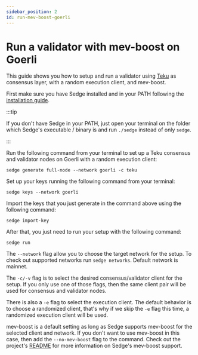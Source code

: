 ```yaml
---
sidebar_position: 2
id: run-mev-boost-goerli
---
```


# Run a validator with mev-boost on Goerli

This guide shows you how to setup and run a validator using
[Teku](https://github.com/Consensys/teku/) as consensus layer, with a random
execution client, and mev-boost.

First make sure you have Sedge installed and in your PATH following the
[installation guide](quickstart/install-guide.mdx).

:::tip

If you don't have Sedge in your PATH, just open your terminal on the folder
which Sedge's executable / binary is and run `./sedge` instead of only `sedge`.

:::

Run the following command from your terminal to set up a Teku consensus and
validator nodes on Goerli with a random execution client:

```
sedge generate full-node --network goerli -c teku
```

Set up your keys running the following command from your terminal:

```
sedge keys --network goerli
```

Import the keys that you just generate in the command above using the following
command:

```
sedge import-key
```

After that, you just need to run your setup with the following command:

```
sedge run
```

The `--network` flag allow you to choose the target network for the setup. To
check out supported networks run `sedge networks`. Default network is mainnet.

The `-c/-v` flag is to select the desired consensus/validator client for the
setup. If you only use one of those flags, then the same client pair will be
used for consensus and validator nodes.

There is also a `-e` flag to select the execution client. The default behavior
is to choose a randomized client, that's why if we skip the `-e` flag this time,
a randomized execution client will be used.

mev-boost is a default setting as long as Sedge supports mev-boost for the
selected client and network. If you don't want to use mev-boost in this case,
then add the `--no-mev-boost` flag to the command. Check out the project's
[README](https://github.com/Melvillian/sedge) for more information on Sedge's
mev-boost support.
